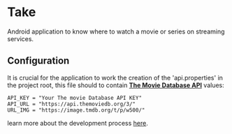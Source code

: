 # Take

Android application to know where to watch a movie or series on streaming services.

## Configuration
It is crucial for the application to work the creation of the 'api.properties' in the project root,
this file should to contain [**The Movie Database API**](https://developers.themoviedb.org/3/getting-started/introduction) values:

```
API_KEY = "Your The movie Database API KEY"
API_URL = "https://api.themoviedb.org/3/"
URL_IMG = "https://image.tmdb.org/t/p/w500/"
```

learn more about the development process [here](https://tree.taiga.io/project/leoallvez-take/timeline).
